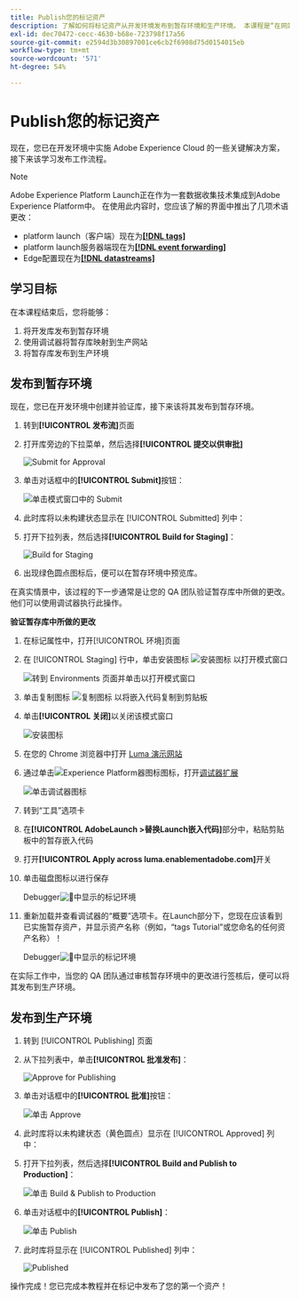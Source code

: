 ```yaml
---
title: Publish您的标记资产
description: 了解如何将标记资产从开发环境发布到暂存环境和生产环境。 本课程是“在网站中实施Experience Cloud”教程的一部分。
exl-id: dec70472-cecc-4630-b68e-723798f17a56
source-git-commit: e2594d3b30897001ce6cb2f6908d75d0154015eb
workflow-type: tm+mt
source-wordcount: '571'
ht-degree: 54%

---
```


# Publish您的标记资产

现在，您已在开发环境中实施 Adobe Experience Cloud 的一些关键解决方案，接下来该学习发布工作流程。

>[!NOTE]
>
>Adobe Experience Platform Launch正在作为一套数据收集技术集成到Adobe Experience Platform中。 在使用此内容时，您应该了解的界面中推出了几项术语更改：
>
> * platform launch（客户端）现在为&#x200B;**[[!DNL tags]](https://experienceleague.adobe.com/docs/experience-platform/tags/home.html)**
> * platform launch服务器端现在为&#x200B;**[[!DNL event forwarding]](https://experienceleague.adobe.com/docs/experience-platform/tags/event-forwarding/overview.html)**
> * Edge配置现在为&#x200B;**[[!DNL datastreams]](https://experienceleague.adobe.com/docs/experience-platform/edge/fundamentals/datastreams.html)**

## 学习目标

在本课程结束后，您将能够：

1. 将开发库发布到暂存环境
1. 使用调试器将暂存库映射到生产网站
1. 将暂存库发布到生产环境

## 发布到暂存环境

现在，您已在开发环境中创建并验证库，接下来该将其发布到暂存环境。

1. 转到&#x200B;**[!UICONTROL 发布流]**&#x200B;页面

1. 打开库旁边的下拉菜单，然后选择&#x200B;**[!UICONTROL 提交以供审批]**

   ![Submit for Approval](images/publishing-submitForApproval.png)

1. 单击对话框中的&#x200B;**[!UICONTROL Submit]**&#x200B;按钮：

   ![单击模式窗口中的 Submit](images/publishing-submit.png)

1. 此时库将以未构建状态显示在 [!UICONTROL Submitted] 列中：

1. 打开下拉列表，然后选择&#x200B;**[!UICONTROL Build for Staging]**：

   ![Build for Staging](images/publishing-buildForStaging.png)

1. 出现绿色圆点图标后，便可以在暂存环境中预览库。

在真实情景中，该过程的下一步通常是让您的 QA 团队验证暂存库中所做的更改。他们可以使用调试器执行此操作。

**验证暂存库中所做的更改**

1. 在标记属性中，打开[!UICONTROL 环境]页面

1. 在 [!UICONTROL Staging] 行中，单击安装图标 ![安装图标](images/launch-installIcon.png) 以打开模式窗口

   ![转到 Environments 页面并单击以打开模式窗口](images/publishing-getStagingCode.png)

1. 单击复制图标 ![复制图标](images/launch-copyIcon.png) 以将嵌入代码复制到剪贴板

1. 单击&#x200B;**[!UICONTROL 关闭]**&#x200B;以关闭该模式窗口

   ![安装图标](images/publishing-copyStagingCode.png)

1. 在您的 Chrome 浏览器中打开 [Luma 演示网站](https://luma.enablementadobe.com/content/luma/us/en.html)

1. 通过单击![Experience Platform器图标](images/icon-debugger.png)图标，打开[调试器扩展](https://chromewebstore.google.com/detail/adobe-experience-platform/bfnnokhpnncpkdmbokanobigaccjkpob)

   ![单击调试器图标](images/switchEnvironments-openDebugger.png)

1. 转到“工具”选项卡

1. 在&#x200B;**[!UICONTROL AdobeLaunch >替换Launch嵌入代码]**&#x200B;部分中，粘贴剪贴板中的暂存嵌入代码
1. 打开&#x200B;**[!UICONTROL Apply across luma.enablementadobe.com]**&#x200B;开关

1. 单击磁盘图标以进行保存

   Debugger![&#128279;](images/switchEnvironments-debugger-save.png)中显示的标记环境

1. 重新加载并查看调试器的“概要”选项卡。在Launch部分下，您现在应该看到已实施暂存资产，并显示资产名称（例如，“tags Tutorial”或您命名的任何资产名称）！

   Debugger![&#128279;](images/publishing-debugger-staging.png)中显示的标记环境

在实际工作中，当您的 QA 团队通过审核暂存环境中的更改进行签核后，便可以将其发布到生产环境。

## 发布到生产环境

1. 转到 [!UICONTROL Publishing] 页面

1. 从下拉列表中，单击&#x200B;**[!UICONTROL 批准发布]**：

   ![Approve for Publishing](images/publishing-approveForPublishing.png)

1. 单击对话框中的&#x200B;**[!UICONTROL 批准]**&#x200B;按钮：

   ![单击 Approve](images/publishing-approve.png)

1. 此时库将以未构建状态（黄色圆点）显示在 [!UICONTROL Approved] 列中：

1. 打开下拉列表，然后选择&#x200B;**[!UICONTROL Build and Publish to Production]**：

   ![单击 Build &amp; Publish to Production](images/publishing-buildAndPublishToProduction.png)

1. 单击对话框中的&#x200B;**[!UICONTROL Publish]**：

   ![单击 Publish](images/publishing-publish.png)

1. 此时库将显示在 [!UICONTROL Published] 列中：

   ![Published](images/publishing-published.png)

操作完成！您已完成本教程并在标记中发布了您的第一个资产！

